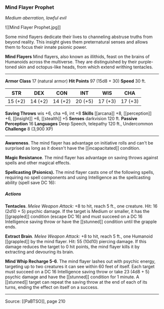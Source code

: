 ### Mind Flayer Prophet
_Medium aberration, lawful evil_

![[Mind Flayer Prophet.jpg]]

Some mind flayers dedicate their lives to channeling abstruse truths from beyond reality. This insight gives them preternatural senses and allows them to focus their innate psionic power.


**Mind Flayers** Mind flayers, also known as illithids, feast on the brains of Humanoids across the multiverse. They are distinguished by their purple-toned skin and octopus-like heads, from which extend writhing tentacles.





---

**Armor Class** 17 (natural armor)
**Hit Points** 97 (15d8 + 30)
**Speed** 30 ft.

| STR     | DEX     | CON     | INT     | WIS     | CHA     |
|---------|---------|---------|---------|---------|---------|
| 15 (+2) | 14 (+2) | 14 (+2) | 20 (+5) | 17 (+3) | 17 (+3) |

**Saving Throws** wis +6, cha +6, int +8
**Skills** [[arcana]] +8, [[perception]] +6, [[insight]] +6, [[stealth]] +5
**Senses** darkvision 120 ft.
**Passive Perception** 16
**Languages** Deep Speech, telepathy 120 ft., Undercommon
**Challenge** 8 (3,900 XP)

---

**Awareness**. The mind flayer has advantage on initiative rolls and can't be surprised as long as it doesn't have the [[incapacitated]] condition.

**Magic Resistance**. The mind flayer has advantage on saving throws against spells and other magical effects.

**Spellcasting (Psionics).** The mind flayer casts one of the following spells, requiring no spell components and using Intelligence as the spellcasting ability (spell save DC 16):

##### Actions
**Tentacles**. _Melee Weapon Attack:_ +8 to hit, reach 5 ft., one creature. Hit: 16 (2d10 + 5) psychic damage. If the target is Medium or smaller, it has the [[grappled]] condition (escape DC 16) and must succeed on a DC 16 Intelligence saving throw or have the [[stunned]] condition until the grapple ends.

**Extract Brain**. _Melee Weapon Attack:_ +8 to hit, reach 5 ft., one Humanoid [[grappled]] by the mind flayer. Hit: 55 (10d10) piercing damage. If this damage reduces the target to 0 hit points, the mind flayer kills it by extracting and devouring its brain.

**Mind Whip Recharge 5-6**. The mind flayer lashes out with psychic energy, targeting up to two creatures it can see within 60 feet of itself. Each target must succeed on a DC 16 Intelligence saving throw or take 23 (4d8 + 5) psychic damage and have the [[stunned]] condition for 1 minute. A [[stunned]] target can repeat the saving throw at the end of each of its turns, ending the effect on itself on a success.


---

Source: [[PaBTSO]], page 210